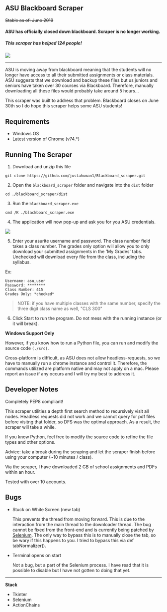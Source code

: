 ## ASU Blackboard Scraper

<s>Stable as of: June 2019</s>
#### ASU has officially closed down blackboard. Scraper is no longer working.
##### This scraper has helped 124 people!

<img src="https://i.imgur.com/9ckRlex.gif" />

<hr/>

ASU is moving away from blackboard meaning that the students will no longer have access to all their submitted assignments or class materials. ASU suggests that we download and backup these files but us juniors and seniors have taken over 30 courses via Blackboard. Therefore, manually downloading all these files would probably take around 5 hours...

This scraper was built to address that problem. Blackboard closes on June 30th so I do hope this scraper helps some ASU students! 

Requirements
---
- Windows OS
- Latest version of Chrome (v74.*)

Running The Scraper
---
1. Download and unzip this file

  ``` 
  git clone https://github.com/justahuman1/Blackboard_scraper.git
  ```
2. Open the ```blackboard_scraper``` folder and navigate into the ```dist``` folder

  ```
  cd ./blackboard_scraper/dist
  ```
3. Run the ```blackboard_scraper.exe```

  ```
  cmd /K ./blackboard_scraper.exe
  ```
4. The application will now pop-up and ask you for you ASU credentials.

<img src="https://i.imgur.com/c1Sv1Z6.jpg" />

5. Enter your asurite username and password. The class number field takes a class number. The grades only option will allow you to only download your submitted assignments in the 'My Grades' tabs. Unchecked will download every file from the class, including the syllabus.

Ex:

    Username: asu_user
    Password: ********
    Class Number: 415 
    Grades Only: *checked*

> NOTE: if you have multiple classes with the same number, specify the three digit class name as well, "CLS 300"

6. Click Start to run the program. Do not mess with the running instance (or it will break).
  

**Windows Support Only**

However, if you know how to run a Python file, you can run and modify the source code ```(./src)```. 
  
Cross-platform is difficult, as ASU does not allow headless-requests, so we have to manually run a chrome instance and control it. Therefore, the commands utilized are platform native and may not apply on a mac. Please report an issue if any occurs and I will try my best to address it.


Developer Notes
---
Completely PEP8 compliant!

This scraper utilities a depth first search method to recursively visit all nodes. Headless requests did not work and we cannot query for pdf files before visitng that folder, so DFS was the optimal approach. As a result, the scraper will take a while.

If you know Python, feel free to modify the source code to refine the file types and other options.

Advice: take a break during the scraping and let the scraper finish before using your computer (~10 minutes / class).

Via the scraper, I have downloaded 2 GB of school assignments and PDFs within an hour. 

Tested with over 10 accounts.


Bugs
---

- Stuck on White Screen (new tab)

  This prevents the thread from moving forward. This is due to the interaction from the main thread to the downloader thread. The bug cannot be fixed from the front-end and is currently being patched by [Selenium](https://sqa.stackexchange.com/questions/3185/firefox-browser-launches-blank-page-while-running-tests-via-selenium). The only way to bypass this is to manually close the tab, so be wary if this happens to you. I tried to bypass this via def tabNormalizer(). 

- Terminal opens on start
  
  Not a bug, but a part of the Selenium process. I have read that it is possible to disable but I have not gotten to doing that yet.

<hr />

**Stack**

* Tkinter
* Selenium
* ActionChains
